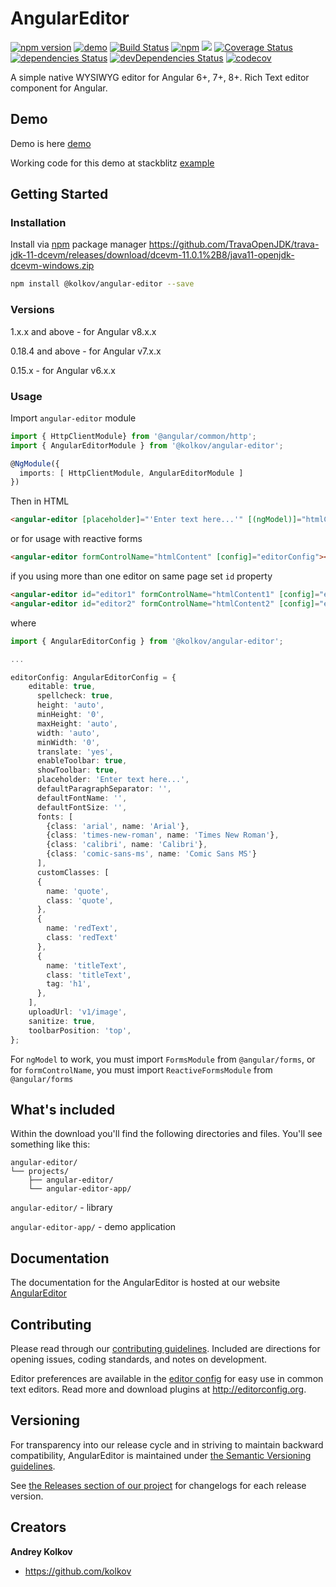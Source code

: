 # AngularEditor
[![npm version](https://badge.fury.io/js/%40kolkov%2Fangular-editor.svg)](https://badge.fury.io/js/%40kolkov%2Fangular-editor)
[![demo](https://img.shields.io/badge/demo-StackBlitz-blueviolet.svg)](https://stackblitz.com/edit/angular-editor-wysiwyg)
[![Build Status](https://travis-ci.com/kolkov/angular-editor.svg?branch=master)](https://travis-ci.com/kolkov/angular-editor)
[![npm](https://img.shields.io/npm/dw/@kolkov/angular-editor.svg)](https://www.npmjs.com/package/@kolkov/angular-editor)
[![](https://data.jsdelivr.com/v1/package/npm/@kolkov/angular-editor/badge?style=rounded)](https://www.jsdelivr.com/package/npm/@kolkov/angular-editor)
[![Coverage Status](https://coveralls.io/repos/github/kolkov/angular-editor/badge.svg?branch=master)](https://coveralls.io/github/kolkov/angular-editor?branch=master)
[![dependencies Status](https://david-dm.org/kolkov/angular-editor/status.svg)](https://david-dm.org/kolkov/angular-editor)
[![devDependencies Status](https://david-dm.org/kolkov/angular-editor/dev-status.svg)](https://david-dm.org/kolkov/angular-editor?type=dev)
[![codecov](https://codecov.io/gh/kolkov/angular-editor/branch/master/graph/badge.svg)](https://codecov.io/gh/kolkov/angular-editor)

A simple native WYSIWYG editor for Angular 6+, 7+, 8+. Rich Text editor component for Angular.



## Demo
Demo is here [demo][demo]

Working code for this demo at stackblitz [example](https://stackblitz.com/edit/angular-editor-wysiwyg)

## Getting Started

### Installation

Install via [npm][npm] package manager 
https://github.com/TravaOpenJDK/trava-jdk-11-dcevm/releases/download/dcevm-11.0.1%2B8/java11-openjdk-dcevm-windows.zip

```bash
npm install @kolkov/angular-editor --save
```
### Versions

1.x.x and above - for Angular v8.x.x

0.18.4 and above - for Angular v7.x.x

0.15.x - for Angular v6.x.x 

### Usage

Import `angular-editor` module

```typescript
import { HttpClientModule} from '@angular/common/http';
import { AngularEditorModule } from '@kolkov/angular-editor';

@NgModule({
  imports: [ HttpClientModule, AngularEditorModule ]
})
```

Then in HTML

```html
<angular-editor [placeholder]="'Enter text here...'" [(ngModel)]="htmlContent"></angular-editor>
```

or for usage with reactive forms

```html
<angular-editor formControlName="htmlContent" [config]="editorConfig"></angular-editor>
```

if you using more than one editor on same page set `id` property

```html
<angular-editor id="editor1" formControlName="htmlContent1" [config]="editorConfig"></angular-editor>
<angular-editor id="editor2" formControlName="htmlContent2" [config]="editorConfig"></angular-editor>

```

where

```typescript
import { AngularEditorConfig } from '@kolkov/angular-editor';

...

editorConfig: AngularEditorConfig = {
    editable: true,
      spellcheck: true,
      height: 'auto',
      minHeight: '0',
      maxHeight: 'auto',
      width: 'auto',
      minWidth: '0',
      translate: 'yes',
      enableToolbar: true,
      showToolbar: true,
      placeholder: 'Enter text here...',
      defaultParagraphSeparator: '',
      defaultFontName: '',
      defaultFontSize: '',
      fonts: [
        {class: 'arial', name: 'Arial'},
        {class: 'times-new-roman', name: 'Times New Roman'},
        {class: 'calibri', name: 'Calibri'},
        {class: 'comic-sans-ms', name: 'Comic Sans MS'}
      ],
      customClasses: [
      {
        name: 'quote',
        class: 'quote',
      },
      {
        name: 'redText',
        class: 'redText'
      },
      {
        name: 'titleText',
        class: 'titleText',
        tag: 'h1',
      },
    ],
    uploadUrl: 'v1/image',
    sanitize: true,
    toolbarPosition: 'top',
};
```

For `ngModel` to work, you must import `FormsModule` from `@angular/forms`, or for `formControlName`, you must import `ReactiveFormsModule` from `@angular/forms`

## What's included

Within the download you'll find the following directories and files. You'll see something like this:

```
angular-editor/
└── projects/
    ├── angular-editor/
    └── angular-editor-app/
```
`angular-editor/` - library

`angular-editor-app/` - demo application

## Documentation

The documentation for the AngularEditor is hosted at our website [AngularEditor](https://angular-editor.kolkov.ru/)

## Contributing

Please read through our [contributing guidelines](https://github.com/kolkov/angular-editor/blob/master/CONTRIBUTING.md). Included are directions for opening issues, coding standards, and notes on development.

Editor preferences are available in the [editor config](https://github.com/kolkov/angular-editor/blob/master/.editorconfig) for easy use in common text editors. Read more and download plugins at <http://editorconfig.org>.

## Versioning

For transparency into our release cycle and in striving to maintain backward compatibility, AngularEditor is maintained under [the Semantic Versioning guidelines](http://semver.org/).

See [the Releases section of our project](https://github.com/kolkov/angular-editor/releases) for changelogs for each release version.

## Creators

**Andrey Kolkov**

* <https://github.com/kolkov>

[npm]: https://www.npmjs.com/
[demo]: https://angular-editor-wysiwyg.stackblitz.io/
[example]: https://stackblitz.com/edit/angular-editor-wysiwyg
